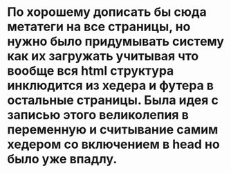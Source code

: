 # По хорошему дописать бы сюда метатеги на все страницы, но нужно было придумывать систему как их загружать учитывая что вообще вся html структура инклюдится из хедера и футера в остальные страницы. Была идея с записью этого великолепия в переменную и считывание самим хедером со включением в head но было уже впадлу.
